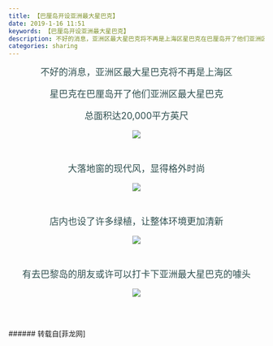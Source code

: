 ```yaml
---
title: 【巴厘岛开设亚洲最大星巴克】
date: 2019-1-16 11:51
keywords: 【巴厘岛开设亚洲最大星巴克】
description: 不好的消息，亚洲区最大星巴克将不再是上海区星巴克在巴厘岛开了他们亚洲区最大星巴克总面积达20,000平方英尺大落地窗的现代风，显得格外时尚店内也设了许多绿植，让整体环境更加清新有去巴黎岛的朋友或许可以打卡下亚洲最大星巴克的噱头
categories: sharing
---
```

<td class="t_f" id="postmessage_2705907">

<div align="center"><font size="4"><font color="#2f4f4f">不好的消息，亚洲区最大星巴克将不再是上海区</font></font></div><br/>
<div align="center"><font size="4"><font color="#2f4f4f">星巴克在巴厘岛开了他们亚洲区最大星巴克</font></font></div><br/>
<div align="center"><font size="4"><font color="#2f4f4f">总面积达20,000平方英尺</font></font></div><br/>
<div align="center"><font size="4"><font color="#2f4f4f">

<img aid="1058568" data-cf-modified-795cd291c161fbbf64144b75-="" file="data/attachment/forum/201901/16/112050m42uzzipyial84s4.jpg.thumb.jpg" id="aimg_1058568" inpost="1" onclick="" onmouseover="" src="http://www.flw.ph/data/attachment/forum/201901/16/112050m42uzzipyial84s4.jpg" style="cursor:pointer" zoomfile="data/attachment/forum/201901/16/112050m42uzzipyial84s4.jpg"/>


</font></font></div><br/>
<div align="center"><font size="4"><font color="#2f4f4f">大落地窗的现代风，显得格外时尚</font></font></div><br/>
<div align="center"><font size="4"><font color="#2f4f4f">

<img aid="1058567" data-cf-modified-795cd291c161fbbf64144b75-="" file="data/attachment/forum/201901/16/112049tb582am2zvvmzbif.jpg.thumb.jpg" id="aimg_1058567" inpost="1" onclick="" onmouseover="" src="http://www.flw.ph/data/attachment/forum/201901/16/112049tb582am2zvvmzbif.jpg" style="cursor:pointer" zoomfile="data/attachment/forum/201901/16/112049tb582am2zvvmzbif.jpg"/>


</font></font></div><br/>
<div align="center"><font size="4"><font color="#2f4f4f">店内也设了许多绿植，让整体环境更加清新</font></font></div><br/>
<div align="center"><font size="4"><font color="#2f4f4f">

<img aid="1058565" data-cf-modified-795cd291c161fbbf64144b75-="" file="data/attachment/forum/201901/16/112048rmt0g9cyqory0qv0.jpg.thumb.jpg" id="aimg_1058565" inpost="1" onclick="" onmouseover="" src="http://www.flw.ph/data/attachment/forum/201901/16/112048rmt0g9cyqory0qv0.jpg" style="cursor:pointer" zoomfile="data/attachment/forum/201901/16/112048rmt0g9cyqory0qv0.jpg"/>


</font></font></div><br/>
<div align="center"><font size="4"><font color="#2f4f4f">有去巴黎岛的朋友或许可以打卡下亚洲最大星巴克的噱头</font></font></div><br/>
<div align="center"><font size="4"><font color="#2f4f4f">

<img aid="1058566" data-cf-modified-795cd291c161fbbf64144b75-="" file="data/attachment/forum/201901/16/112049bqnmsh0aas1vssrs.jpg.thumb.jpg" id="aimg_1058566" inpost="1" onclick="" onmouseover="" src="http://www.flw.ph/data/attachment/forum/201901/16/112049bqnmsh0aas1vssrs.jpg" style="cursor:pointer" zoomfile="data/attachment/forum/201901/16/112049bqnmsh0aas1vssrs.jpg"/>


</font></font></div><br/>
<br/>
</td>
###### 转载自[菲龙网]
